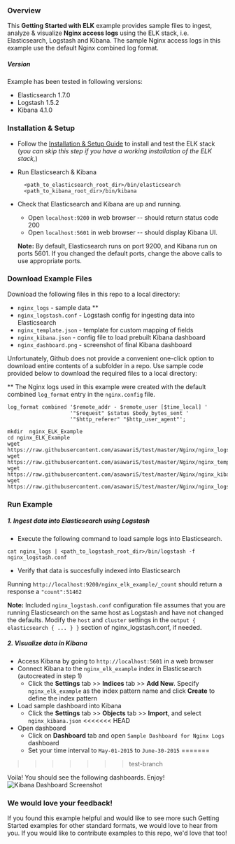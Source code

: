 ### Overview
This **Getting Started with ELK** example provides sample files to ingest, analyze & visualize **Nginx access logs** using the ELK stack, i.e. Elasticsearch, Logstash and Kibana. The sample Nginx access logs in this example use the default Nginx combined log format.

##### Version
Example has been tested in following versions:
- Elasticsearch 1.7.0
- Logstash 1.5.2
- Kibana 4.1.0

### Installation & Setup
* Follow the [Installation & Setup Guide](https://github.com/asawariS/test/blob/master/Installation%20and%20Setup.md) to install and test the ELK stack (*you can skip this step if you have a working installation of the ELK stack,*)

* Run Elasticsearch & Kibana
  ```shell
    <path_to_elasticsearch_root_dir>/bin/elasticsearch
    <path_to_kibana_root_dir>/bin/kibana
    ```

* Check that Elasticsearch and Kibana are up and running.
  - Open `localhost:9200` in web browser -- should return status code 200
  - Open `localhost:5601` in web browser -- should display Kibana UI.

  **Note:** By default, Elasticsearch runs on port 9200, and Kibana run on ports 5601. If you changed the default ports, change   the above calls to use appropriate ports.

### Download Example Files

Download the following files in this repo to a local directory:
- `nginx_logs` - sample data **
- `nginx_logstash.conf` - Logstash config for ingesting data into Elasticsearch
- `nginx_template.json` - template for custom mapping of fields
- `nginx_kibana.json` - config file to load prebuilt Kibana dashboard
- `nginx_dashboard.png` - screenshot of final Kibana dashboard  

Unfortunately, Github does not provide a convenient one-click option to download entire contents of a subfolder in a repo. Use sample code provided below to download the required files to a local directory:

** The Nginx logs used in this example were created with the default combined `log_format` entry in the `nginx.config` file.
```
log_format combined '$remote_addr - $remote_user [$time_local] '
                    '"$request" $status $body_bytes_sent '
                    '"$http_referer" "$http_user_agent"';
```

```shell
mkdir  nginx_ELK_Example
cd nginx_ELK_Example
wget https://raw.githubusercontent.com/asawariS/test/master/Nginx/nginx_logstash.conf
wget https://raw.githubusercontent.com/asawariS/test/master/Nginx/nginx_template.json
wget https://raw.githubusercontent.com/asawariS/test/master/Nginx/nginx_kibana.json
wget https://raw.githubusercontent.com/asawariS/test/master/Nginx/nginx_logs
```

### Run Example
##### 1. Ingest data into Elasticsearch using Logstash
* Execute the following command to load sample logs into Elasticsearch.

```shell
cat nginx_logs | <path_to_logstash_root_dir>/bin/logstash -f nginx_logstash.conf
```

 * Verify that data is succesfully indexed into Elasticsearch

  Running `http://localhost:9200/nginx_elk_example/_count` should return a response a `"count":51462`

 **Note:** Included `nginx_logstash.conf` configuration file assumes that you are running Elasticsearch on the same host as     Logstash and have not changed the defaults. Modify the `host` and `cluster` settings in the `output { elasticsearch { ... } }`   section of nginx_logstash.conf, if needed.

##### 2. Visualize data in Kibana

* Access Kibana by going to `http://localhost:5601` in a web browser
* Connect Kibana to the `nginx_elk_example` index in Elasticsearch (autocreated in step 1)
    * Click the **Settings** tab >> **Indices** tab >> **Add New**. Specify `nginx_elk_example` as the index pattern name and click **Create** to define the index pattern
* Load sample dashboard into Kibana
    * Click the **Settings** tab >> **Objects** tab >> **Import**, and select `nginx_kibana.json`
<<<<<<< HEAD
* Open dashboard
    * Click on **Dashboard** tab and open `Sample Dashboard for Nginx Logs` dashboard
    * Set your time interval to `May-01-2015` to `June-30-2015`
=======
>>>>>>> test-branch

Voila! You should see the following dashboards. Enjoy!
![Kibana Dashboard Screenshot](https://github.com/asawariS/test/blob/master/Nginx/nginx_dashboard.png)

### We would love your feedback!
If you found this example helpful and would like to see more such Getting Started examples for other standard formats, we would love to hear from you. If you would like to contribute examples to this repo, we'd love that too!
